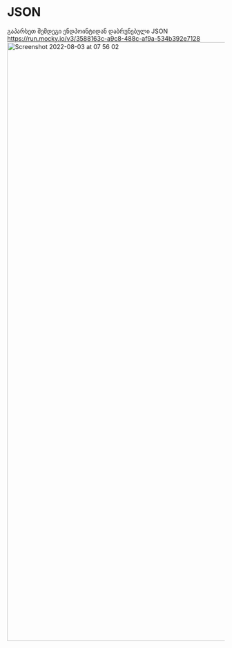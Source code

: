 # JSON
გაპარსეთ შემდეგი ენდპოინტიდან დაბრუნებული JSON  https://run.mocky.io/v3/3588163c-a9c8-488c-af9a-534b392e7128
<img width="1387" alt="Screenshot 2022-08-03 at 07 56 02" src="https://user-images.githubusercontent.com/48592227/182520851-ff55bfab-8e94-475f-8733-3b6431bb2aa6.png">
